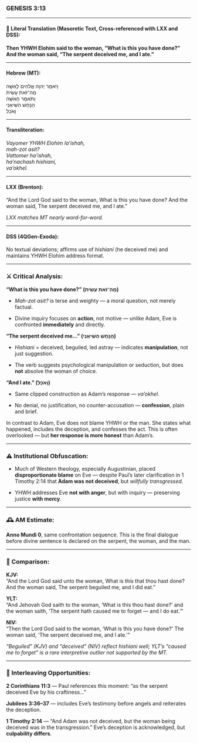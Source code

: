### **GENESIS 3:13**

---

#### 📜 Literal Translation (Masoretic Text, Cross-referenced with LXX and DSS):

**Then YHWH Elohim said to the woman, “What is this you have done?” And the woman said, “The serpent deceived me, and I ate.”**

---

#### Hebrew (MT):

וַיֹּאמֶר יְהוָה אֱלֹהִים לָאִשָּׁה  
מַה־זֹּאת עָשִׂית  
וַתֹּאמֶר הָאִשָּׁה  
הַנָּחָשׁ הִשִּׁיאַנִי  
וָאֹכֵל

---

#### Transliteration:

_Vayomer YHWH Elohim la’ishah,  
mah-zot asit?  
Vattomer ha’ishah,  
ha’nachash hishiani,  
va’okhel._

---

#### LXX (Brenton):

“And the Lord God said to the woman, What is this you have done? And the woman said, The serpent deceived me, and I ate.”

_LXX matches MT nearly word-for-word._

---

#### DSS (4QGen-Exoda):

No textual deviations; affirms use of _hishiani_ (he deceived me) and maintains YHWH Elohim address format.

---

### ⚔️ Critical Analysis:

**“What is this you have done?” (מַה־זֹּאת עָשִׂית)**

- _Mah-zot asit?_ is terse and weighty — a moral question, not merely factual.
    
- Divine inquiry focuses on **action**, not motive — unlike Adam, Eve is confronted **immediately** and directly.
    

**“The serpent deceived me…” (הַנָּחָשׁ הִשִּׁיאַנִי)**

- _Hishiani_ = deceived, beguiled, led astray — indicates **manipulation**, not just suggestion.
    
- The verb suggests psychological manipulation or seduction, but does **not** absolve the woman of choice.
    

**“And I ate.” (וָאֹכֵל)**

- Same clipped construction as Adam’s response — _va’okhel_.
    
- No denial, no justification, no counter-accusation — **confession**, plain and brief.
    

In contrast to Adam, Eve does not blame YHWH or the man. She states what happened, includes the deception, and confesses the act. This is often overlooked — but **her response is more honest** than Adam’s.

---

### ⚠️ Institutional Obfuscation:

- Much of Western theology, especially Augustinian, placed **disproportionate blame** on Eve — despite Paul’s later clarification in 1 Timothy 2:14 that **Adam was not deceived**, but _willfully transgressed_.
    
- YHWH addresses Eve **not with anger**, but with inquiry — preserving justice **with mercy**.
    

---

### 🕰️ AM Estimate:

**Anno Mundi 0**, same confrontation sequence. This is the final dialogue before divine sentence is declared on the serpent, the woman, and the man.

---

### 📖 Comparison:

**KJV:**  
“And the Lord God said unto the woman, What is this that thou hast done? And the woman said, The serpent beguiled me, and I did eat.”

**YLT:**  
“And Jehovah God saith to the woman, ‘What is this thou hast done?’ and the woman saith, ‘The serpent hath caused me to forget — and I do eat.’”

**NIV:**  
“Then the Lord God said to the woman, ‘What is this you have done?’ The woman said, ‘The serpent deceived me, and I ate.’”

_“Beguiled” (KJV) and “deceived” (NIV) reflect _hishiani_ well; YLT’s “caused me to forget” is a rare interpretive outlier not supported by the MT._

---

### 🔗 Interleaving Opportunities:

**2 Corinthians 11:3** — Paul references this moment: “as the serpent deceived Eve by his craftiness…”

**Jubilees 3:36–37** — includes Eve’s testimony before angels and reiterates the deception.

**1 Timothy 2:14** — “And Adam was not deceived, but the woman being deceived was in the transgression.” Eve’s deception is acknowledged, but **culpability differs**.